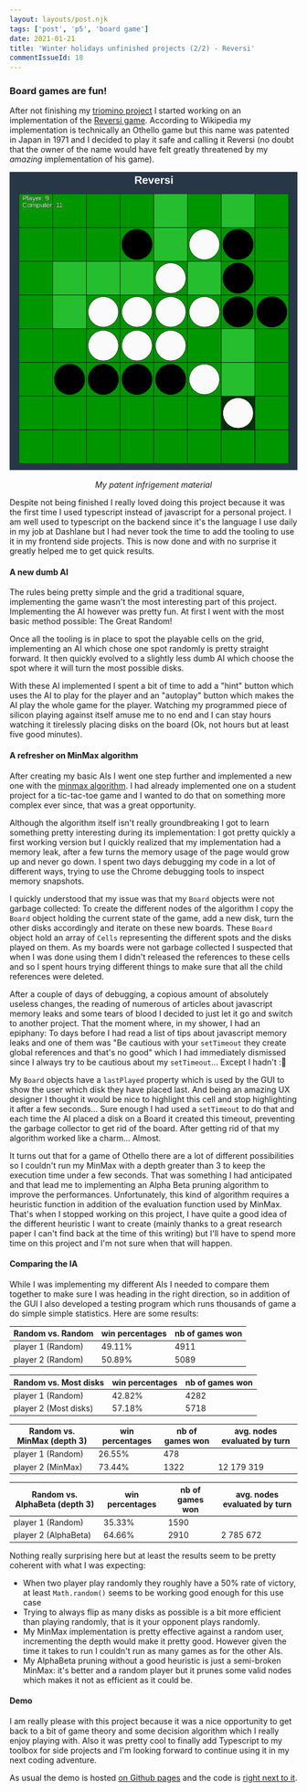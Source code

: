 ```yaml
---
layout: layouts/post.njk
tags: ['post', 'p5', 'board game']
date: 2021-01-21
title: 'Winter holidays unfinished projects (2/2) - Reversi'
commentIssueId: 18
---
```


### Board games are fun!

After not finishing my [triomino project](../winter-holiday-triomino/) I started working on an implementation of the [Reversi game](https://en.wikipedia.org/wiki/Reversi). According to Wikipedia my implementation is technically an Othello game but this name was patented in Japan in 1971 and I decided to play it safe and calling it Reversi (no doubt that the owner of the name would have felt greatly threatened by my _amazing_ implementation of his game).

![Screenshot of my Reversi implementation](./reversi.png)
<center>
    <i>My patent infrigement material</i>
</center>

Despite not being finished I really loved doing this project because it was the first time I used typescript instead of javascript for a personal project. I am well used to typescript on the backend since it's the language I use daily in my job at Dashlane but I had never took the time to add the tooling to use it in my frontend side projects. This is now done and with no surprise it greatly helped me to get quick results.

#### A new dumb AI

The rules being pretty simple and the grid a traditional square, implementing the game wasn't the most interesting part of this project. Implementing the AI however was pretty fun. At first I went with the most basic method possible: The Great Random!

Once all the tooling is in place to spot the playable cells on the grid, implementing an AI which chose one spot randomly is pretty straight forward. It then quickly evolved to a slightly less dumb AI which choose the spot where it will turn the most possible disks.

With these AI implemented I spent a bit of time to add a "hint" button which uses the AI to play for the player and an "autoplay" button which makes the AI play the whole game for the player. Watching my programmed piece of silicon playing against itself amuse me to no end and I can stay hours watching it tirelessly placing disks on the board (Ok, not hours but at least five good minutes).

#### A refresher on MinMax algorithm

After creating my basic AIs I went one step further and implemented a new one with the [minmax algorithm](https://en.wikipedia.org/wiki/Minimax). I had already implemented one on a student project for a tic-tac-toe game and I wanted to do that on something more complex ever since, that was a great opportunity.

Although the algorithm itself isn't really groundbreaking I got to learn something pretty interesting during its implementation: I got pretty quickly a first working version but I quickly realized that my implementation had a memory leak, after a few turns the memory usage of the page would grow up and never go down. I spent two days debugging my code in a lot of different ways, trying to use the Chrome debugging tools to inspect memory snapshots.

I quickly understood that my issue was that my `Board` objects were not garbage collected: To create the different nodes of the algorithm I copy the `Board` object holding the current state of the game, add a new disk, turn the other disks accordingly and iterate on these new boards. These `Board` object hold an array of `Cells` representing the different spots and the disks played on them. As my boards were not garbage collected I suspected that when I was done using them I didn't released the references to these cells and so I spent hours trying different things to make sure that all the child references were deleted.

After a couple of days of debugging, a copious amount of absolutely useless changes, the reading of numerous of articles about javascript memory leaks and some tears of blood I decided to just let it go and switch to another project. That the moment where, in my shower, I had an epiphany: To days before I had read a list of tips about javascript memory leaks and one of them was "Be cautious with your `setTimeout` they create global references and that's no good" which I had immediately dismissed since I always try to be cautious about my `setTimeout`... Except I hadn't :🤦

My `Board` objects have a `lastPlayed` property which is used by the GUI to show the user which disk they have placed last. And being an amazing UX designer I thought it would be nice to highlight this cell and stop highlighting it after a few seconds... Sure enough I had used a `setTimeout` to do that and each time the AI placed a disk on a Board it created this timeout, preventing the garbage collector to get rid of the board. After getting rid of that my algorithm worked like a charm... Almost.

It turns out that for a game of Othello there are a lot of different possibilities so I couldn't run my MinMax with a depth greater than 3 to keep the execution time under a few seconds. That was something I had anticipated and that lead me to implementing an Alpha Beta pruning algorithm to improve the performances. Unfortunately, this kind of algorithm requires a heuristic function in addition of the evaluation function used by MinMax. That's when I stopped working on this project, I have quite a good idea of the different heuristic I want to create (mainly thanks to a great research paper I can't find back at the time of this writing) but I'll have to spend more time on this project and I'm not sure when that will happen.

#### Comparing the IA

While I was implementing my different AIs I needed to compare them together to make sure I was heading in the right direction, so in addition of the GUI I also developed a testing program which runs thousands of game a do simple simple statistics. Here are some results:

|Random vs. Random | win percentages | nb of games won|
|------------------|-----------------|----------------|
|player 1 (Random) | 49.11%          | 4911           |
|player 2 (Random) | 50.89%          | 5089           |

|Random vs. Most disks | win percentages | nb of games won|
|----------------------|-----------------|----------------|
|player 1 (Random)     | 42.82%          | 4282           |
|player 2 (Most disks) | 57.18%          | 5718           |

|Random vs. MinMax (depth 3) | win percentages | nb of games won| avg. nodes evaluated by turn|
|----------------------------|-----------------|----------------|-----------------------------|
|player 1 (Random)           | 26.55%          | 478            |                             |
|player 2 (MinMax)           | 73.44%          | 1322           | 12 179 319                  |

|Random vs. AlphaBeta (depth 3) | win percentages | nb of games won| avg. nodes evaluated by turn|
|-------------------------------|-----------------|----------------|-----------------------------|
|player 1 (Random)              | 35.33%          | 1590           |                             |
|player 2 (AlphaBeta)           | 64.66%          | 2910           | 2 785 672                   |

Nothing really surprising here but at least the results seem to be pretty coherent with what I was expecting:

- When two player play randomly they roughly have a 50% rate of victory, at least `Math.random()` seems to be working good enough for this use case
- Trying to always flip as many disks as possible is a bit more efficient than playing randomly, that is it your opponent plays randomly.
- My MinMax implementation is pretty effective against a random user, incrementing the depth would make it pretty good.  However given the time it takes to run I couldn't run as many games as for the other AIs.
- My AlphaBeta pruning without a good heuristic is just a semi-broken MinMax: it's better and a random player but it prunes some valid nodes which makes it not as efficient as it could be.

#### Demo

I am really please with this project because it was a nice opportunity to get back to a bit of game theory and some
decision algorithm which I really enjoy playing with. Also it was pretty cool to finally add Typescript to my toolbox
for side projects and I'm looking forward to continue using it in my next coding adventure.

As usual the demo is hosted [on Github pages](https://statox.github.io/reversi/) and the code is [right next to
it](https://github.com/statox/reversi).
